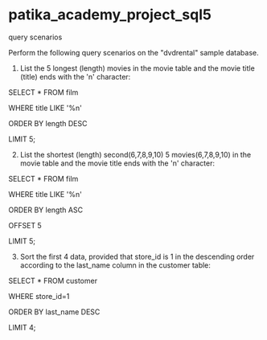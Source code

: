 # patika_academy_project_sql5
query scenarios

Perform the following query scenarios on the "dvdrental" sample database.

1. List the 5 longest (length) movies in the movie table and the movie title (title) ends with the 'n' character:

SELECT * FROM film

WHERE title LIKE '%n'

ORDER BY length DESC

LIMIT 5;

2. List the shortest (length) second(6,7,8,9,10) 5 movies(6,7,8,9,10) in the movie table and the movie title ends with the 'n' character:

SELECT * FROM film

WHERE title LIKE '%n'

ORDER BY length ASC

OFFSET 5

LIMIT 5;

3. Sort the first 4 data, provided that store_id is 1 in the descending order according to the last_name column in the customer table:

SELECT * FROM customer

WHERE store_id=1

ORDER BY last_name DESC

LIMIT 4;
